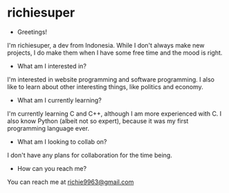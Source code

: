 # richiesuper

- Greetings!

I'm richiesuper, a dev from Indonesia. While I don't always make new projects,
I do make them when I have some free time and the mood is right.

- What am I interested in?

I'm interested in website programming and software programming. I also like to
learn about other interesting things, like politics and economy.

- What am I currently learning?

I'm currently learning C and C++, although I am more experienced with C.
I also know Python (albeit not so expert), because it was my first programming language ever.

- What am I looking to collab on?

I don't have any plans for collaboration for the time being.

- How can you reach me?

You can reach me at richie9963@gmail.com

